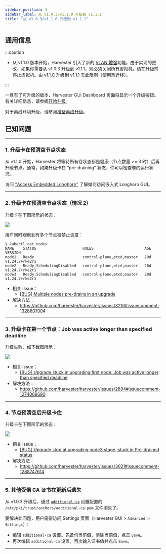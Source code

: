 ```yaml
---
sidebar_position: 3
sidebar_label: 从 v1.0.3/v1.1.0 升级到 v1.1.1
title: "从 v1.0.3/v1.1.0 升级到 v1.1.1"
---
```


## 通用信息

:::caution

- 从 v1.1.0 版本开始，Harvester 引入了新的 [VLAN 增强](https://github.com/harvester/harvester/issues/2236)功能。由于实现的更改，如果你需要从 v1.0.3 升级到 v1.1.1，则必须关闭所有虚拟机。请在升级前停止虚拟机。由 v1.1.0 升级到 v1.1.1 无此限制（使用热迁移）。

:::

一旦有了可升级的版本，Harvester GUI Dashboard 页面将显示一个升级按钮。有关详细信息，请参阅[开始升级](./automatic.md#开始升级)。

对于离线环境升级，请参阅[准备离线升级](./automatic.md#准备离线升级)。


## 已知问题

---

### 1. 升级卡在预清空节点状态

从 v1.1.0 开始，Harvester 将等待所有卷状态都是健康（节点数量 >= 3 时）后再升级节点。通常，如果升级卡在 “pre-draining” 状态，你可以检查卷的运行状况。

访问 ["Access Embedded Longhorn"](../troubleshooting/harvester.md#访问嵌入式-rancher-和-longhorn-仪表板) 了解如何访问嵌入式 Longhorn GUI。

---

### 2. 升级卡在预清空节点状态（情况 2）

升级卡在下图所示的状态：

![](/img/v1.1/upgrade/known_issues/3216-stuck-pre-drain.png)

用户同时观察到有多个节点被禁止调度：

```
$ kubectl get nodes
NAME    STATUS                     ROLES                       AGE   VERSION
node1   Ready                      control-plane,etcd,master   20d   v1.24.7+rke2r1
node2   Ready,SchedulingDisabled   control-plane,etcd,master   20d   v1.24.7+rke2r1
node3   Ready,SchedulingDisabled   control-plane,etcd,master   20d   v1.24.7+rke2r1
```

- 相关 issue：
   - [[BUG] Multiple nodes pre-drains in an upgrade](https://github.com/harvester/harvester/issues/3216)
- 解决方法：
   - https://github.com/harvester/harvester/issues/3216#issuecomment-1328607004

---

### 3. 升级卡在第一个节点：Job was active longer than specified deadline

升级失败，如下截图所示：

![](/img/v1.1/upgrade/known_issues/2894-deadline.png)


- 相关 issue：
   - [[BUG] Upgrade stuck in upgrading first node: Job was active longer than specified deadline](https://github.com/harvester/harvester/issues/2894)
- 解决方法：
   - https://github.com/harvester/harvester/issues/2894#issuecomment-1274069690


---

### 4. 节点预清空后升级卡住

升级卡在下图所示的状态：

![](/img/v1.1/upgrade/known_issues/3021-stuck.png)


- 相关 issue：
   - [[BUG] Upgrade stop at upgrading node3 stage, stuck in Pre-drained status](https://github.com/harvester/harvester/issues/3021)
- 解决方法：
   - https://github.com/harvester/harvester/issues/3021#issuecomment-1288747614

---

### 5. 其他受信 CA 证书在更新后遗失

从 v1.0.3 升级后，通过 [`additional-ca`](https://docs.harvesterhci.io/v1.1/advanced/settings#additional-ca) 设置配置的 `/etc/pki/trust/anchors/additional-ca.pem` 文件消失了。

要解决此问题，用户需要访问 Settings 页面（Harvester GUI > `Advanced > Settings`）：
- 编辑 `additional-ca` 设置。先备份当前值，清除当前值，点击 `Save`。
- 再次编辑 `additional-ca` 设置。再次输入证书值并点击 `Save`。

---
